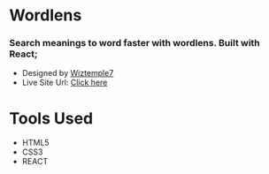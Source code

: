 # Wordlens
### Search meanings to word faster with wordlens. Built with React;
- Designed by [Wiztemple7](https://twitter.com/wiztemple7)
- Live Site Url:   [Click here](https://wordlens.netlify.app/)

 # Tools Used
 - HTML5
 - CSS3
 - REACT